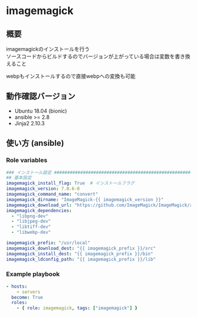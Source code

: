 # imagemagick

## 概要

imagemagickのインストールを行う  
ソースコードからビルドするのでバージョンが上がっている場合は変数を書き換えること

webpもインストールするので直接webpへの変換も可能

## 動作確認バージョン

- Ubuntu 18.04 (bionic)
- ansible >= 2.8
- Jinja2 2.10.3

## 使い方 (ansible)

### Role variables

```yaml
### インストール設定 ###############################################################################
## 基本設定
imagemagick_install_flag: True  # インストールフラグ
imagemagick_version: 7.0.6-0
imagemagick_command_name: "convert"
imagemagick_dirname: "ImageMagick-{{ imagemagick_version }}"
imagemagick_download_url: "https://github.com/ImageMagick/ImageMagick/archive/{{ imagemagick_version }}.tar.gz"
imagemagick_dependencies:
  - "libpng-dev"
  - "libjpeg-dev"
  - "libtiff-dev"
  - "libwebp-dev"

imagemagick_prefix: "/usr/local"
imagemagick_download_dest: "{{ imagemagick_prefix }}/src"
imagemagick_install_dest: "{{ imagemagick_prefix }}/bin"
imagemagick_ldconfig_path: "{{ imagemagick_prefix }}/lib"
```

### Example playbook

```yaml
- hosts:
    - servers
  become: True
  roles:
    - { role: imagemagick, tags: ["imagemagick"] }
```
